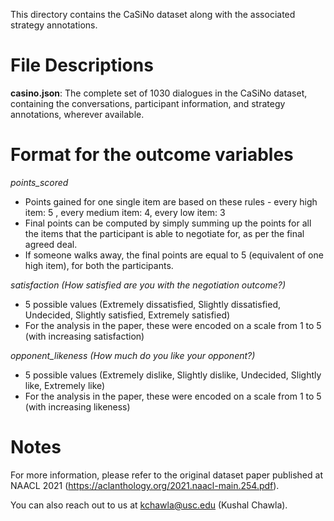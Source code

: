 
This directory contains the CaSiNo dataset along with the associated strategy annotations.

# File Descriptions

**casino.json**: The complete set of 1030 dialogues in the CaSiNo dataset, containing the conversations, participant information, and strategy annotations, wherever available.

# Format for the outcome variables

*points_scored*
 * Points gained for one single item are based on these rules - every high item: 5 , every medium item: 4, every low item: 3
 * Final points can be computed by simply summing up the points for all the items that the participant is able to negotiate for, as per the final agreed deal.
 * If someone walks away, the final points are equal to 5 (equivalent of one high item), for both the participants.

*satisfaction (How satisfied are you with the negotiation outcome?)*
 * 5 possible values (Extremely dissatisfied, Slightly dissatisfied, Undecided, Slightly satisfied, Extremely satisfied)
 * For the analysis in the paper, these were encoded on a scale from 1 to 5 (with increasing satisfaction)

*opponent_likeness (How much do you like your opponent?)*
* 5 possible values (Extremely dislike, Slightly dislike, Undecided, Slightly like, Extremely like)
* For the analysis in the paper, these were encoded on a scale from 1 to 5 (with increasing likeness)

# Notes

For more information, please refer to the original dataset paper published at NAACL 2021 (https://aclanthology.org/2021.naacl-main.254.pdf).

You can also reach out to us at kchawla@usc.edu (Kushal Chawla).
